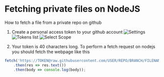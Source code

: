 # Fetching private files on NodeJS

How to fetch a file from a private repo on github

1. Create a personal access token to your github account
![Settings](https://i.imgur.com/JLyKjc2.png)
![Tokens list](https://i.imgur.com/OIeSSLs.png)
![Select Scope](https://i.imgur.com/VFujIC0.png)

2. Your token is 40 characters long. To perform a fetch request on nodejs you should fetch the webpage like this
```javascript
fetch('https://TOKEN@raw.githubusercontent.com/USER/REPO/BRANCH/FILENAME.EXT')
	.then(res => res.text())
	.then(body => console.log(body));
```
